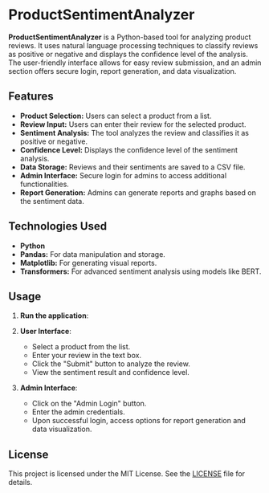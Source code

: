 # ProductSentimentAnalyzer

**ProductSentimentAnalyzer** is a Python-based tool for analyzing product reviews. It uses natural language processing techniques to classify reviews as positive or negative and displays the confidence level of the analysis. The user-friendly interface allows for easy review submission, and an admin section offers secure login, report generation, and data visualization.

## Features

- **Product Selection:** Users can select a product from a list.
- **Review Input:** Users can enter their review for the selected product.
- **Sentiment Analysis:** The tool analyzes the review and classifies it as positive or negative.
- **Confidence Level:** Displays the confidence level of the sentiment analysis.
- **Data Storage:** Reviews and their sentiments are saved to a CSV file.
- **Admin Interface:** Secure login for admins to access additional functionalities.
- **Report Generation:** Admins can generate reports and graphs based on the sentiment data.

## Technologies Used
- **Python**
- **Pandas:** For data manipulation and storage.
- **Matplotlib:** For generating visual reports.
- **Transformers:** For advanced sentiment analysis using models like BERT.

## Usage

1. **Run the application**:

2. **User Interface**:
    - Select a product from the list.
    - Enter your review in the text box.
    - Click the "Submit" button to analyze the review.
    - View the sentiment result and confidence level.

3. **Admin Interface**:
    - Click on the "Admin Login" button.
    - Enter the admin credentials.
    - Upon successful login, access options for report generation and data visualization.

## License

This project is licensed under the MIT License. See the [LICENSE](LICENSE) file for details.
